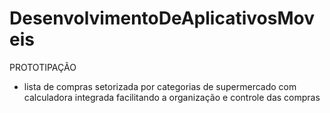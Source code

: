 # DesenvolvimentoDeAplicativosMoveis

PROTOTIPAÇÃO
- lista de compras setorizada por categorias de supermercado com calculadora integrada facilitando a organização e controle das compras
